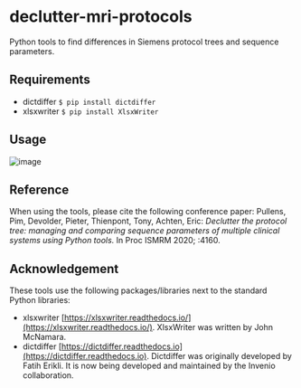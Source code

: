 # declutter-mri-protocols
Python tools to find differences in Siemens protocol trees and sequence parameters. 

## Requirements

- dictdiffer `$ pip install dictdiffer` 
- xlsxwriter `$ pip install XlsxWriter`

## Usage

![image](https://github.com/GIfMI/declutter-mri-protocols/assets/15831740/22347ca2-0318-4e09-816e-36e64ba3c5c5)


## Reference

When using the tools, please cite the following conference paper: Pullens, Pim, Devolder, Pieter, Thienpont, Tony, Achten, Eric: _Declutter the protocol tree: managing and comparing sequence parameters of multiple clinical systems using Python tools._ In Proc ISMRM 2020; :4160.

## Acknowledgement

These tools use the following packages/libraries next to the standard Python libraries:

- xlsxwriter [https://xlsxwriter.readthedocs.io/](https://xlsxwriter.readthedocs.io/). XlsxWriter was written by John McNamara.
- dictdiffer [https://dictdiffer.readthedocs.io](https://dictdiffer.readthedocs.io). Dictdiffer was originally developed by Fatih Erikli. It is now being developed and maintained by the Invenio collaboration. 
